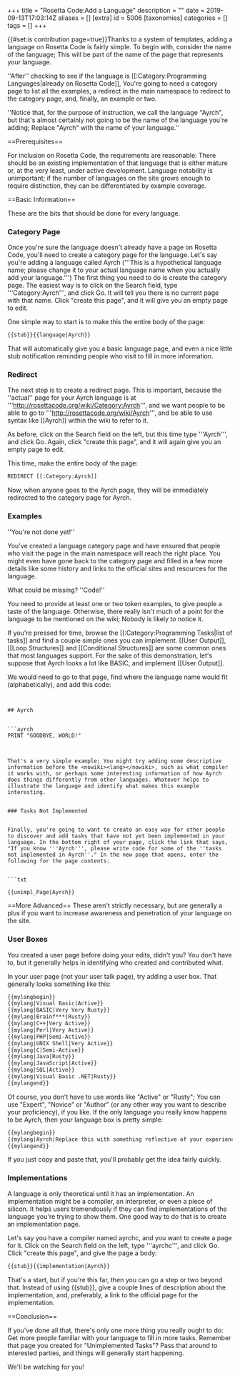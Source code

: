 +++
title = "Rosetta Code:Add a Language"
description = ""
date = 2019-09-13T17:03:14Z
aliases = []
[extra]
id = 5006
[taxonomies]
categories = []
tags = []
+++

{{#set:is contribution page=true}}Thanks to a system of templates, adding a language on Rosetta Code is fairly simple.  To begin with, consider the name of the language; This will be part of the name of the page that represents your language.

''After'' checking to see if the language is [[:Category:Programming Languages|already on Rosetta Code]], You're going to need a category page to list all the examples, a redirect in the main namespace to redirect to the category page, and, finally, an example or two.

''Notice that, for the purpose of instruction, we call the language "Ayrch", but that's almost certainly not going to be the name of the language you're adding; Replace "Ayrch" with the name of your language.''

==Prerequisites==

For inclusion on Rosetta Code, the requirements are reasonable: There should be an existing implementation of that language that is either mature or, at the very least, under active development. Language notability is unimportant; if the number of languages on the site grows enough to require distinction, they can be differentiated by example coverage.

==Basic Information==

These are the bits that should be done for every language.


### Category Page


Once you're sure the language doesn't already have a page on Rosetta Code, you'll need to create a category page for the language. Let's say you're adding a language called Ayrch ('''This is a hypothetical language name; please change it to your actual language name when you actually add your language.''') The first thing you need to do is create the category page. The easiest way is to click on the Search field, type '''Category:Ayrch''', and click Go. It will tell you there is no current page with that name. Click "create this page", and it will give you an empty page to edit.

One simple way to start is to make this the entire body of the page:


```txt
{{stub}}{{language|Ayrch}}
```


That will automatically give you a basic language page, and even a nice little stub notification reminding people who visit to fill in more information.


### Redirect


The next step is to create a redirect page.  This is important, because the ''actual'' page for your Ayrch language is at '''http://rosettacode.org/wiki/Category:Ayrch''', and we want people to be able to go to '''http://rosettacode.org/wiki/Ayrch''', and be able to use syntax like <nowiki>[[Ayrch]]</nowiki> within the wiki to refer to it.

As before, click on the Search field on the left, but this time type '''Ayrch''', and click Go.  Again, click "create this page", and it will again give you an empty page to edit.

This time, make the entire body of the page:


```txt
REDIRECT [[:Category:Ayrch]]
```


Now, when anyone goes to the Ayrch page, they will be immediately redirected to the category page for Ayrch.


### Examples


''You're not done yet!''

You've created a language category page and have ensured that people who visit the page in the main namespace will reach the right place.  You might even have gone back to the category page and filled in a few more details like some history and links to the official sites and resources for the language.

What could be missing?  ''Code!''

You need to provide at least one or two token examples, to give people a taste of the language.  Otherwise, there really isn't much of a point for the language to be mentioned on the wiki; Nobody is likely to notice it.

If you're pressed for time, browse the [[:Category:Programming Tasks|list of tasks]] and find a couple simple ones you can implement.  [[User Output]], [[Loop Structures]] and [[Conditional Structures]] are some common ones that most languages support. For the sake of this demonstration, let's suppose that Ayrch looks a lot like BASIC, and implement [[User Output]].

We would need to go to that page, find where the language name would fit (alphabetically), and add this code:


```txt


## Ayrch


```ayrch
PRINT "GOODBYE, WORLD!"
```


```


That's a very simple example; You might try adding some descriptive information before the <nowiki><lang></nowiki>, such as what compiler it works with, or perhaps some interesting information of how Ayrch does things differently from other languages. Whatever helps to illustrate the language and identify what makes this example interesting.


### Tasks Not Implemented


Finally, you're going to want to create an easy way for other people to discover and add tasks that have not yet been implemented in your language. In the bottom right of your page, click the link that says, "If you know '''Ayrch''', please write code for some of the ''tasks not implemented in Ayrch''." In the new page that opens, enter the following for the page contents:


```txt

{{unimpl_Page|Ayrch}}

```


==More Advanced==
These aren't strictly necessary, but are generally a plus if you want to increase awareness and penetration of your language on the site.


### User Boxes

You created a user page before doing your edits, didn't you? You don't have to, but it generally helps in identifying who created and contributed what.

In your user page (not your user talk page), try adding a user box. That generally looks something like this:


```txt
{{mylangbegin}}
{{mylang|Visual Basic|Active}}
{{mylang|BASIC|Very Very Rusty}}
{{mylang|Brainf***|Rusty}}
{{mylang|C++|Very Active}}
{{mylang|Perl|Very Active}}
{{mylang|PHP|Semi-Active}}
{{mylang|UNIX Shell|Very Active}}
{{mylang|C|Semi-Active}}
{{mylang|Java|Rusty}}
{{mylang|JavaScript|Active}}
{{mylang|SQL|Active}}
{{mylang|Visual Basic .NET|Rusty}}
{{mylangend}}
```


Of course, you don't have to use words like "Active" or "Rusty"; You can use "Expert", "Novice" or "Author" (or any other way you want to describe your proficiency), if you like. If the only language you really know happens to be Ayrch, then your language box is pretty simple:


```txt
{{mylangbegin}}
{{mylang|Ayrch|Replace this with something reflective of your experience level}}
{{mylangend}}
```


If you just copy and paste that, you'll probably get the idea fairly quickly.


### Implementations


A language is only theoretical until it has an implementation.  An implementation might be a compiler, an interpreter, or even a piece of silicon.  It helps users tremendously if they can find implementations of the language you're trying to show them.  One good way to do that is to create an implementation page.

Let's say you have a compiler named ayrchc, and you want to create a page for it.  Click on the Search field on the left, type '''ayrchc''', and click Go.  Click "create this page", and give the page a body:


```txt
{{stub}}{{implementation|Ayrch}}
```


That's a start, but if you're this far, then you can go a step or two beyond that.  Instead of using <nowiki>{{stub}}</nowiki>, give a couple lines of description about the implementation, and, preferably, a link to the official page for the implementation.

==Conclusion==

If you've done all that, there's only one more thing you really ought to do: Get more people familiar with your language to fill in more tasks.  Remember that page you created for "Unimplemented Tasks"? Pass that around to interested parties, and things will generally start happening.

We'll be watching for you!
